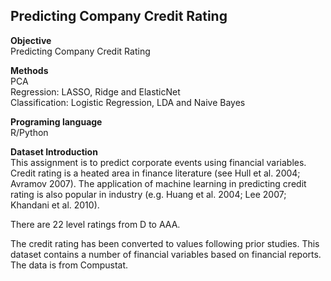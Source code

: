 Predicting Company Credit Rating
---

**Objective**   
Predicting Company Credit Rating

**Methods**  
PCA  
Regression: LASSO, Ridge and ElasticNet  
Classification: Logistic Regression, LDA and Naive Bayes  

**Programing language**  
R/Python  


**Dataset Introduction**  
This assignment is to predict corporate events using financial variables. Credit rating is a heated area in finance literature (see Hull et al. 2004; Avramov 2007). The application of machine learning in predicting credit rating is also popular in industry (e.g. Huang et al. 2004; Lee 2007; Khandani et al. 2010).

There are 22 level ratings from D to AAA.

The credit rating has been converted to values following prior studies. This dataset contains a number of financial variables based on financial reports. The data is from Compustat.
